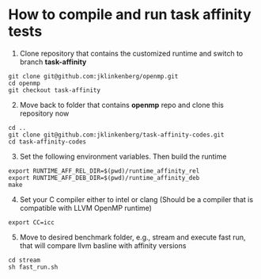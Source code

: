 # How to compile and run task affinity tests

1. Clone repository that contains the customized runtime and switch to branch **task-affinity**  
```
git clone git@github.com:jklinkenberg/openmp.git
cd openmp  
git checkout task-affinity  
```

2. Move back to folder that contains **openmp** repo and clone this repository now  
```
cd ..
git clone git@github.com:jklinkenberg/task-affinity-codes.git
cd task-affinity-codes
```

3. Set the following environment variables. Then build the runtime  
```
export RUNTIME_AFF_REL_DIR=$(pwd)/runtime_affinity_rel
export RUNTIME_AFF_DEB_DIR=$(pwd)/runtime_affinity_deb
make
```

4. Set your C compiler either to intel or clang (Should be a compiler that is compatible with LLVM OpenMP runtime)  
```
export CC=icc
```

5. Move to desired benchmark folder, e.g., stream and execute fast run, that will compare llvm basline with affinity versions  
```
cd stream
sh fast_run.sh
```